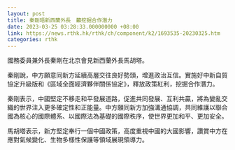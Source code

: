 ```yaml
---
layout: post
title: 秦剛晤新西蘭外長　籲挖掘合作潛力
date: 2023-03-25 03:28:33.000000000 +08:00
link: https://news.rthk.hk/rthk/ch/component/k2/1693535-20230325.htm
categories: rthk
---
```


國務委員兼外長秦剛在北京會見新西蘭外長馬胡塔。 

秦剛說，中方願意同新方延續高層交往良好勢頭，增進政治互信。實施好中新自貿協定升級版和《區域全面經濟夥伴關係協定》，釋放政策紅利，挖掘合作潛力。

秦剛表示，中國堅定不移走和平發展道路，促進共同發展、互利共贏，將為變亂交織的世界注入更多確定性和正能量。中方願同新方加強溝通協調，共同維護以聯合國為核心的國際體系、以國際法為基礎的國際秩序，使世界更加和平、更加安全。 

馬胡塔表示，新方堅定奉行一個中國政策，高度重視中國的大國影響，讚賞中方在應對氣候變化、生物多樣性保護等領域展現領導力。
